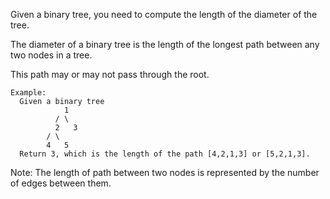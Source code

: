 Given a binary tree, you need to compute the length of the diameter of the tree. 

The diameter of a binary tree is the length of the longest path between any two nodes in a tree. 

This path may or may not pass through the root.

```
Example:
  Given a binary tree
            1
          / \
          2   3
        / \     
        4   5    
  Return 3, which is the length of the path [4,2,1,3] or [5,2,1,3].
```

Note: The length of path between two nodes is represented by the number of edges between them.